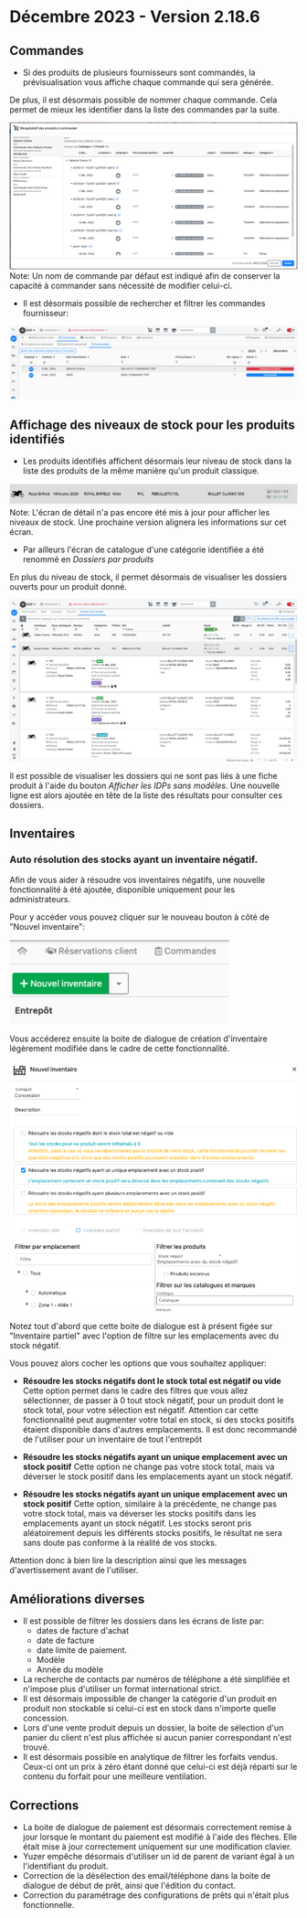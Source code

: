 # Décembre 2023 - Version 2.18.6

## Commandes

- Si des produits de plusieurs fournisseurs sont commandés, la prévisualisation vous affiche chaque commande qui sera générée.

De plus, il est désormais possible de nommer chaque commande. Cela permet de mieux les identifier dans la liste des commandes par la suite.

<img src="https://raw.githubusercontent.com/yuzer-software/release-notes/master/release-notes/2.18.0/order-modal.png"/>

<div class="alert alert-info">Note: Un nom de commande par défaut est indiqué afin de conserver la capacité à commander sans nécessité de modifier celui-ci.</div>

- Il est désormais possible de rechercher et filtrer les commandes fournisseur:

<img src="https://raw.githubusercontent.com/yuzer-software/release-notes/master/release-notes/2.18.0/supplier-order-list.png"/>

## Affichage des niveaux de stock pour les produits identifiés

- Les produits identifiés affichent désormais leur niveau de stock dans la liste des produits de la même manière qu'un produit classique.

<img src="https://raw.githubusercontent.com/yuzer-software/release-notes/master/release-notes/2.18.0/idps-stock-on-product-list.png"/>

<div class="alert alert-info">Note: L'écran de détail n'a pas encore été mis à jour pour afficher les niveaux de stock. Une prochaine version alignera les informations sur cet écran.</div>

- Par ailleurs l'écran de catalogue d'une catégorie identifiée a été renommé en _Dossiers par produits_

En plus du niveau de stock, il permet désormais de visualiser les dossiers ouverts pour un produit donné.

<img src="https://raw.githubusercontent.com/yuzer-software/release-notes/master/release-notes/2.18.0/dealer-file-stock-by-product.png"/>

Il est possible de visualiser les dossiers qui ne sont pas liés à une fiche produit à l'aide du bouton _Afficher les IDPs sans modèles_. Une nouvelle ligne est alors ajoutée en tête de la liste des résultats pour consulter ces dossiers.

## Inventaires

### Auto résolution des stocks ayant un inventaire négatif.

Afin de vous aider à résoudre vos inventaires négatifs, une nouvelle fonctionnalité à été ajoutée, disponible uniquement pour les administrateurs.

Pour y accéder vous pouvez cliquer sur le nouveau bouton à côté de "Nouvel inventaire":

<img width="384"  src="https://raw.githubusercontent.com/yuzer-software/release-notes/master/release-notes/2.18.0/negative-stock-inventory/new-inventory-button.png"/>

Vous accéderez ensuite la boite de dialogue de création d'inventaire légèrement modifiée dans le cadre de cette fonctionnalité.

<img src="https://raw.githubusercontent.com/yuzer-software/release-notes/master/release-notes/2.18.0/negative-stock-inventory/new-modal-options.png"/>

Notez tout d'abord que cette boite de dialogue est à présent figée sur "Inventaire partiel" avec l'option de filtre sur les emplacements avec du stock négatif.

Vous pouvez alors cocher les options que vous souhaitez appliquer:

- **Résoudre les stocks négatifs dont le stock total est négatif ou vide**
  Cette option permet dans le cadre des filtres que vous allez sélectionner, de passer à 0 tout stock négatif, pour un produit dont le stock total, pour votre sélection est négatif.
  Attention car cette fonctionnalité peut augmenter votre total en stock, si des stocks positifs étaient disponible dans d'autres emplacements. Il est donc recommandé de l'utiliser pour un inventaire de tout l'entrepôt

- **Résoudre les stocks négatifs ayant un unique emplacement avec un stock positif**
  Cette option ne change pas votre stock total, mais va déverser le stock positif dans les emplacements ayant un stock négatif.

- **Résoudre les stocks négatifs ayant un unique emplacement avec un stock positif**
  Cette option, similaire à la précédente, ne change pas votre stock total, mais va déverser les stocks positifs dans les emplacements ayant un stock négatif.
  Les stocks seront pris aléatoirement depuis les différents stocks positifs, le résultat ne sera sans doute pas conforme à la réalité de vos stocks.

Attention donc à bien lire la description ainsi que les messages d'avertissement avant de l'utiliser.

## Améliorations diverses

- Il est possible de filtrer les dossiers dans les écrans de liste par:
  - dates de facture d'achat
  - date de facture
  - date limite de paiement.
  - Modèle
  - Année du modèle
- La recherche de contacts par numéros de téléphone a été simplifiée et n'impose plus d'utiliser un format international strict.
- Il est désormais impossible de changer la catégorie d'un produit en produit non stockable si celui-ci est en stock dans n'importe quelle concession.
- Lors d'une vente produit depuis un dossier, la boite de sélection d'un panier du client n'est plus affichée si aucun panier correspondant n'est trouvé.
- Il est désormais possible en analytique de filtrer les forfaits vendus. Ceux-ci ont un prix à zéro étant donné que celui-ci est déjà réparti sur le contenu du forfait pour une meilleure ventilation.

## Corrections

- La boite de dialogue de paiement est désormais correctement remise à jour lorsque le montant du paiement est modifié à l'aide des flèches. Elle était mise à jour correctement uniquement sur une modification clavier.
- Yuzer empêche désormais d'utiliser un id de parent de variant égal à un l'identifiant du produit.
- Correction de la désélection des email/téléphone dans la boite de dialogue de début de prêt, ainsi que l'édition du contact.
- Correction du paramétrage des configurations de prêts qui n'était plus fonctionnelle.
